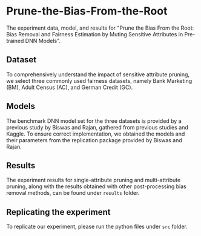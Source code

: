 # Prune-the-Bias-From-the-Root
The experiment data, model, and results for "Prune the Bias From the Root: Bias Removal and Fairness Estimation by Muting Sensitive Attributes in Pre-trained DNN Models". 

## Dataset
To comprehensively understand the impact of sensitive attribute pruning, we select three commonly used fairness datasets, namely Bank Marketing (BM), Adult Census (AC), and German Credit (GC). 

## Models
The benchmark DNN model set for the three datasets is provided by a previous study by Biswas and Rajan, gathered from previous studies and Kaggle. To ensure correct implementation, we obtained the models and their parameters from the replication package provided by Biswas and Rajan. 

## Results 
The experiment results for single-attribute pruning and multi-attribute pruning, along with the results obtained with other post-processing bias removal methods, can be found under ```results``` folder. 

## Replicating the experiment
To replicate our experiment, please run the python files under ```src``` folder. 
